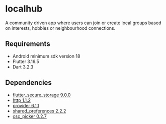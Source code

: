 # localhub

A community driven app where users can join or create local groups based on interests, hobbies or neighbourhood connections. 

## Requirements
- Android minimum sdk version 18
- Flutter 3.16.5
- Dart 3.2.3

## Dependencies
- [flutter_secure_storage 9.0.0](https://pub.dev/packages/flutter_secure_storage)
- [http 1.1.2](https://pub.dev/packages/http)
- [provider 6.1.1](https://pub.dev/packages/provider)
- [shared_preferences 2.2.2](https://pub.dev/packages/shared_preferences)
- [csc_picker 0.2.7](https://pub.dev/packages/csc_picker)